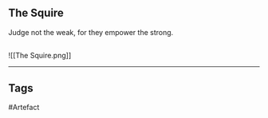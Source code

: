 ## The Squire
Judge not the weak, for
they empower the strong.
## 
![[The Squire.png]]

---
## Tags
#Artefact